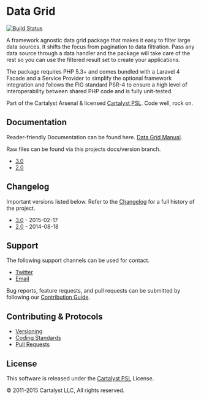 # Data Grid

[![Build Status](http://ci.cartalyst.com/build-status/svg/50)](http://ci.cartalyst.com/build-status/view/50)

A framework agnostic data grid package that makes it easy to filter large data sources. It shifts the focus from pagination to data filtration. Pass any data source through a data handler and the package will take care of the rest so you can use the filtered result set to create your applications.

The package requires PHP 5.3+ and comes bundled with a Laravel 4 Facade and a Service Provider to simplify the optional framework integration and follows the FIG standard PSR-4 to ensure a high level of interoperability between shared PHP code and is fully unit-tested.

Part of the Cartalyst Arsenal & licensed [Cartalyst PSL](LICENSE). Code well, rock on.

## Documentation

Reader-friendly Documentation can be found here. [Data Grid Manual](https://cartalyst.com/manual/data-grid).

Raw files can be found via this projects docs/version branch.

- [3.0](https://github.com/cartalyst/data-grid/tree/docs/3.0)
- [2.0](https://github.com/cartalyst/data-grid/tree/docs/2.0)

## Changelog

Important versions listed below. Refer to the [Changelog](CHANGELOG.md) for a full history of the project.

- [3.0](CHANGELOG.md) - 2015-02-17
- [2.0](CHANGELOG.md) - 2014-08-18

## Support

The following support channels can be used for contact.

- [Twitter](https://cartalyst.com/@twitter)
- [Email](mailto:help@cartalyst.com)

Bug reports, feature requests, and pull requests can be submitted by following our [Contribution Guide](CONTRIBUTING.md).

## Contributing & Protocols

- [Versioning](CONTRIBUTING.md#versioning)
- [Coding Standards](CONTRIBUTING.md#coding-standards)
- [Pull Requests](CONTRIBUTING.md#pull-requests)

## License

This software is released under the [Cartalyst PSL](LICENSE) License.

© 2011-2015 Cartalyst LLC, All rights reserved.

